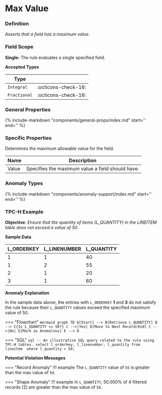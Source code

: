 # Max Value

### Definition

*Asserts that a field has a maximum value.*

### Field Scope

**Single:** The rule evaluates a single specified field.

**Accepted Types**

| Type        |                          |
|-------------|--------------------------|
| `Integral`  | <div style="text-align:center">:octicons-check-16:</div> |
| `Fractional`| <div style="text-align:center">:octicons-check-16:</div> |

### General Properties

{%
    include-markdown "components/general-props/index.md"
    start='<!-- all-props--start -->'
    end='<!-- all-props--end -->'
%}

### Specific Properties

Determines the maximum allowable value for the field.

| Name               | Description                              |
|--------------------|------------------------------------------|
| <div class="text-primary">Value</div> | Specifies the maximum value a field should have. |

### Anomaly Types

{%
    include-markdown "components/anomaly-support/index.md"
    start='<!-- all-types--start -->'
    end='<!-- all-types--end -->'
%}

### TPC-H Example

**Objective**: *Ensure that the quantity of items (L_QUANTITY) in the LINEITEM table does not exceed a value of 50.*

**Sample Data**

| L_ORDERKEY | L_LINENUMBER | L_QUANTITY |
|------------|--------------|------------|
| 1          | 1            | 40         |
| 1          | 2            | <span class="text-negative">55</span> |
| 2          | 1            | 20         |
| 3          | 1            | <span class="text-negative">60</span> |

**Anomaly Explanation**

In the sample data above, the entries with `L_ORDERKEY` **1** and **3** do not satisfy the rule because their `L_QUANTITY` values exceed the specified maximum value of 50.

=== "Flowchart"
    ```mermaid
    graph TD
    A[Start] --> B[Retrieve L_QUANTITY]
    B --> C{Is L_QUANTITY <= 50?}
    C -->|Yes| D[Move to Next Record/End]
    C -->|No| E[Mark as Anomalous]
    E --> D
    ```

=== "SQL"
    ```sql
    -- An illustrative SQL query related to the rule using TPC-H tables.
    select
        l_orderkey,
        l_linenumber,
        l_quantity
    from lineitem 
    where
        l_quantity > 50;
    ```

**Potential Violation Messages**

=== "Record Anomaly"
    !!! example
        The `L_QUANTITY` value of `55` is greater than the max value of `50`.

=== "Shape Anomaly"
    !!! example
        In `L_QUANTITY`, 50.000% of 4 filtered records (2) are greater than the max value of `50`.
